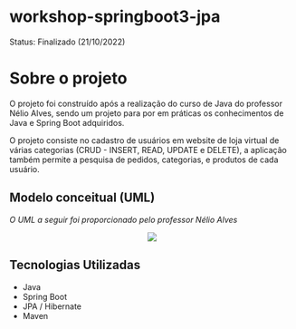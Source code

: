 # workshop-springboot3-jpa
Status: Finalizado (21/10/2022)

# Sobre o projeto
O projeto foi construído após a realização do curso de Java do professor Nélio Alves, sendo um projeto para por em práticas os conhecimentos de Java e Spring Boot adquiridos.

O projeto consiste no cadastro de usuários em website de loja virtual de várias categorias (CRUD - INSERT, READ, UPDATE e DELETE), a aplicação também permite a pesquisa de pedidos, categorias, e produtos de cada usuário. 

## Modelo conceitual (UML)
_O UML a seguir foi proporcionado pelo professor Nélio Alves_

<div align="center">
  <img src="https://user-images.githubusercontent.com/86536889/197230807-95b95f07-d7c8-4303-b403-2d018ba6f837.png"/>
</div>

## Tecnologias Utilizadas 
- Java
- Spring Boot
- JPA / Hibernate
- Maven
